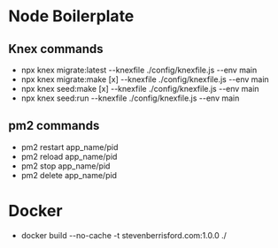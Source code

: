 # Node Boilerplate

## Knex commands
- npx knex migrate:latest --knexfile ./config/knexfile.js --env main
- npx knex migrate:make [x] --knexfile ./config/knexfile.js --env main
- npx knex seed:make [x] --knexfile ./config/knexfile.js --env main
- npx knex seed:run --knexfile ./config/knexfile.js --env main

## pm2 commands
- pm2 restart app_name/pid
- pm2 reload app_name/pid
- pm2 stop app_name/pid
- pm2 delete app_name/pid

# Docker

- docker build --no-cache -t stevenberrisford.com:1.0.0 ./